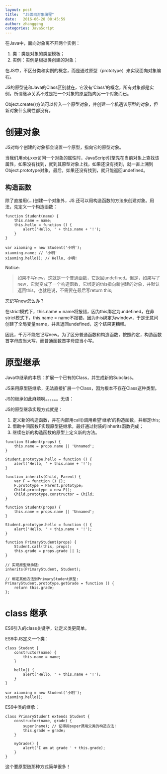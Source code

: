 ```yaml
---
layout: post
title:  "JS面向对象编程"
date:   2016-06-28 08:45:59
author: zhanggeng
categories: JavaScript
---
```


在Java中，面向对象离不开两个实例：

1. 类：类是对象的类型模板；
2. 实例：实例是根据类创建的对象；

在JS中，不区分类和实例的概念，而是通过原型（prototype）来实现面向对象编程。

JS的原型链和Java的Class区别就在，它没有‘Class’的概念，所有对象都是实例，所谓继承关系不过是把一个对象的原型指向另一个对象而已。

Object.create()方法可以传入一个原型对象，并创建一个机遇该原型的对象，但新对象什么属性都没有。

# 创建对象

JS对每个创建的对象都会设置一个原型，指向它的原型对象。

当我们用obj.xxx访问一个对象的属性时，JavaScript引擎先在当前对象上查找该属性，如果没有找到，就到其原型对象上找，如果还没有找到，就一直上溯到Object.prototype对象，最后，如果还没有找到，就只能返回undefined。

## 构造函数

除了直接用{...}创建一个对象外，JS 还可以用构造函数的方法来创建对象。用法，先定义一个构造函数：

```
function Student(name) {
    this.name = name;
    this.hello = function () {
        alert('Hello, ' + this.name + '!');
    }
}
```

```
var xiaoming = new Student('小明');
xiaoming.name; // '小明'
xiaoming.hello(); // Hello, 小明!
```

Notice: 

> 如果不写new，这就是一个普通函数，它返回undefined。但是，如果写了new，它就变成了一个构造函数，它绑定的this指向新创建的对象，并默认返回this，也就是说，不需要在最后写return this;

忘记写new怎么办？

在strict模式下，this.name = name将报错，因为this绑定为undefined，在非strict模式下，this.name = name不报错，因为this绑定为window，于是无意间创建了全局变量name，并且返回undefined，这个结果更糟糕。

因此，千万不能忘记写new。为了区分普通函数和构造函数，按照约定，构造函数首字母应当大写，而普通函数首字母应当小写。


# 原型继承

Java中继承的本质：扩展一个已有的Class，并生成新的Subclass。

JS采用原型链继承，无法直接扩展一个Class，因为根本不存在Class这种类型。

JS的继承如此麻烦啊。。。。。。无语：

JS的原型继承实现方式就是：

1. 定义新的构造函数，并在内部用call()调用希望‘继承’的构造函数，并绑定this;
2. 借助中间函数F实现原型链继承，最好通过封装的inherits函数完成；
3. 继续在新的构造函数的原型上定义新的方法。 

```
function Student(props) {
    this.name = props.name || 'Unnamed';
}

Student.prototype.hello = function () {
    alert('Hello, ' + this.name + '!');
}
```

```
function inherits(Child, Parent) {
    var F = function () {};
    F.prototype = Parent.prototype;
    Child.prototype = new F();
    Child.prototype.constructor = Child;
}
```

```
function Student(props) {
    this.name = props.name || 'Unnamed';
}

Student.prototype.hello = function () {
    alert('Hello, ' + this.name + '!');
}

function PrimaryStudent(props) {
    Student.call(this, props);
    this.grade = props.grade || 1;
}

// 实现原型继承链:
inherits(PrimaryStudent, Student);

// 绑定其他方法到PrimaryStudent原型:
PrimaryStudent.prototype.getGrade = function () {
    return this.grade;
};
```

# class 继承

ES6引入的class关键字，让定义类更简单。

ES6中JS定义一个类：

```
class Student {
    constructor(name) {
        this.name = name;
    }

    hello() {
        alert('Hello, ' + this.name + '!');
    }
}
```

```
var xiaoming = new Student('小明');
xiaoming.hello();
```

ES6中类的继承：

```
class PrimaryStudent extends Student {
    constructor(name, grade) {
        super(name); // 记得用super调用父类的构造方法!
        this.grade = grade;
    }

    myGrade() {
        alert('I am at grade ' + this.grade);
    }
}
```

这个要原型链那种方式简单很多！


